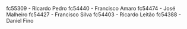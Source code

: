 fc55309 - Ricardo Pedro
fc54440 - Francisco Amaro
fc54474 - José Malheiro
fc54427 - Francisco Silva
fc54403 - Ricardo Leitão
fc54388 - Daniel Fino
